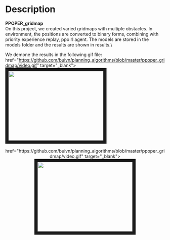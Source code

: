 # Description
**PPOPER_gridmap**\
On this project, we created varied gridmaps with multiple obstacles. In environment, the positions are converted to binary forms, combining with priority experience replay, ppo rl agent. The models are stored in the models folder and the results are shown in results.\

We demone the results in the following gif file:\
<a align="center"> href="https://github.com/buivn/planning_algorithms/blob/master/ppoper_gridmap/video.gif" target="_blank"><img src="https://github.com/buivn/planning_algorithms/blob/master/ppoper_gridmap/results/30_20o_result4.png" alt="" width="300" height="220" border="10" /></a>


<div align="center"> href="https://github.com/buivn/planning_algorithms/blob/master/ppoper_gridmap/video.gif" target="_blank"><img src="https://github.com/buivn/planning_algorithms/blob/master/ppoper_gridmap/results/30_20o_result4.png" alt="" width="300" height="220" border="10" /></div>
